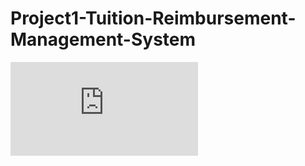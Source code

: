 # Project1-Tuition-Reimbursement-Management-System

![View Tuition Reimbursment Management System](https://github.com/BaoPun/Project1-Tuition-Reimbursement/blob/main/Tuition_Reimbursement_Management_System_1.docx.pdf)
